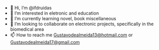 - 👋 Hi, I’m @ifdruidas
- 👀 I’m interested in eletronic and education
- 🌱 I’m currently learning novel, book miscellaneous
- 💞️ I’m looking to collaborate on electronic projects, specifically in the biomedical area
- 📫 How to reach me Gustavodealmeida13@hotmail.com or Gustavodealmeida17@gmail.com

<!---
ifdruidas/ifdruidas is a ✨ special ✨ repository because its `README.md` (this file) appears on your GitHub profile.
You can click the Preview link to take a look at your changes.
--->
